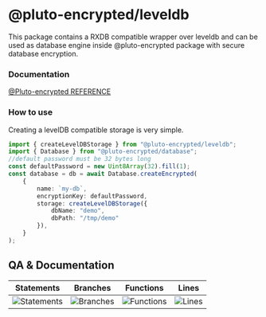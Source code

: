 # @pluto-encrypted/leveldb
This package contains a RXDB compatible wrapper over leveldb and can be used as database engine inside @pluto-encrypted package with secure database encryption.

### Documentation
[@Pluto-encrypted REFERENCE](https://github.com/elribonazo/pluto-encrypted/blob/master/docs/README.md)

### How to use

Creating a levelDB compatible storage is very simple.

```typescript
import { createLevelDBStorage } from "@pluto-encrypted/leveldb";
import { Database } from "@pluto-encrypted/database";
//default password must be 32 bytes long
const defaultPassword = new Uint8Array(32).fill(1);
const database = db = await Database.createEncrypted(
    {
        name: `my-db`,
        encryptionKey: defaultPassword,
        storage: createLevelDBStorage({ 
            dbName: "demo",
            dbPath: "/tmp/demo" 
        }),
    }
);
```

## QA & Documentation
| Statements                  | Branches                | Functions                 | Lines             |
| --------------------------- | ----------------------- | ------------------------- | ----------------- |
| ![Statements](https://img.shields.io/badge/statements-89.38%25-yellow.svg?style=flat) | ![Branches](https://img.shields.io/badge/branches-69.76%25-red.svg?style=flat) | ![Functions](https://img.shields.io/badge/functions-94%25-brightgreen.svg?style=flat) | ![Lines](https://img.shields.io/badge/lines-89.44%25-yellow.svg?style=flat) |
